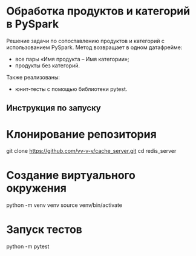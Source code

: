 # **Обработка продуктов и категорий в PySpark**

Решение задачи по сопоставлению продуктов и категорий с использованием PySpark.
Метод возвращает в одном датафрейме:
- все пары «Имя продукта – Имя категории»;
- продукты без категорий.

Также реализованы:
- юнит-тесты с помощью библиотеки pytest.

## **Инструкция по запуску**
# Клонирование репозитория
git clone https://github.com/vv-v-v/cache_server.git
cd redis_server

# Создание виртуального окружения
python -m venv venv
source venv/bin/activate

# Запуск тестов
python -m pytest